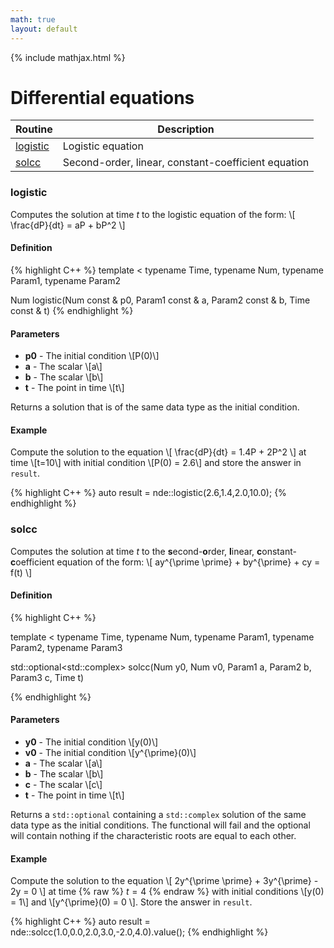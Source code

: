 ```yaml
---
math: true
layout: default
---
```


{% include mathjax.html %}


# Differential equations

| Routine | Description |
|---------|-------------|
| [logistic](#logistic)  | Logistic equation |
| [solcc](#solcc) | Second-order, linear, constant-coefficient equation |

### logistic

Computes the solution at time _t_ to the logistic equation of the form:
\\[ \frac{dP}{dt} = aP + bP^2 \\]

#### Definition
{% highlight C++ %}
template 
< typename Time, 
  typename Num, 
  typename Param1, 
  typename Param2
  >
Num logistic(Num const & p0, Param1 const & a, Param2 const & b, Time const & t)
{% endhighlight %}

#### Parameters

* **p0** - The initial condition \\[P(0)\\]
* **a** - The scalar \\[a\\]
* **b** - The scalar \\[b\\]
* **t** - The point in time \\[t\\]

Returns a solution that is of the same data type as the initial condition.

#### Example

Compute the solution to the equation \\[ \frac{dP}{dt} = 1.4P + 2P^2 \\] at time \\[t=10\\] with initial condition \\[P(0) = 2.6\\] and store the answer in ``result``.

{% highlight C++ %}
auto result = nde::logistic(2.6,1.4,2.0,10.0);
{% endhighlight %}

### solcc

Computes the solution at time _t_ to the **s**econd-**o**rder, **l**inear, **c**onstant-**c**oefficient equation of the form:
\\[ ay^{\prime \prime} + by^{\prime} + cy = f(t) \\]

#### Definition
{% highlight C++ %}

template
< typename Time,
  typename Num,
  typename Param1,
  typename Param2,
  typename Param3
  >
std::optional<std::complex<Num>> solcc(Num y0, Num v0, Param1 a, Param2 b, Param3 c, Time t)

{% endhighlight %}

#### Parameters

* **y0** - The initial condition \\[y(0)\\]
* **v0** - The initial condition \\[y^{\prime}(0)\\]
* **a** - The scalar \\[a\\]
* **b** - The scalar \\[b\\]
* **c** - The scalar \\[c\\]
* **t** - The point in time \\[t\\]

Returns a ``std::optional`` containing a ``std::complex`` solution of the same data type as the initial conditions. The functional will fail and the optional will contain nothing if the characteristic roots are equal to each other.

#### Example

Compute the solution to the equation \\[ 2y^{\prime \prime} + 3y^{\prime} - 2y = 0 \\] at time {% raw %} $t=4$ {% endraw %} with initial conditions \\[y(0) = 1\\] and \\[y^{\prime}(0) = 0 \\]. Store the answer in ``result``.

{% highlight C++ %}
auto result = nde::solcc(1.0,0.0,2.0,3.0,-2.0,4.0).value();
{% endhighlight %}

